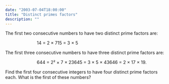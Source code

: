 ```yaml
---
date: "2003-07-04T18:00:00"
title: "Distinct primes factors"
description: ""
---
```


<p>The first two consecutive numbers to have two distinct prime factors are:</p>
<p style="margin-left:100px;">14 = 2 × 715 = 3 × 5</p>
<p>The first three consecutive numbers to have three distinct prime factors are:</p>
<p style="margin-left:100px;">644 = 2² × 7 × 23645 = 3 × 5 × 43646 = 2 × 17 × 19.</p>
<p>Find the first four consecutive integers to have four distinct prime factors each. What is the first of these numbers?</p>

